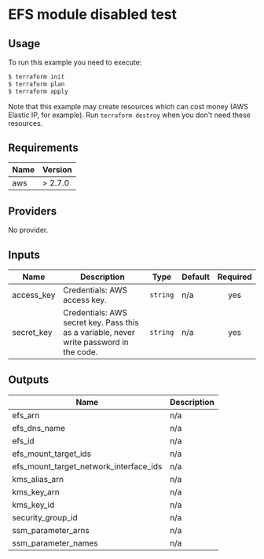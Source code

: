 # EFS module disabled test

## Usage

To run this example you need to execute:

```bash
$ terraform init
$ terraform plan
$ terraform apply
```

Note that this example may create resources which can cost money (AWS Elastic IP, for example). Run `terraform destroy` when you don't need these resources.

<!-- BEGINNING OF PRE-COMMIT-TERRAFORM DOCS HOOK -->
## Requirements

| Name | Version |
|------|---------|
| aws | > 2.7.0 |

## Providers

No provider.

## Inputs

| Name | Description | Type | Default | Required |
|------|-------------|------|---------|:--------:|
| access\_key | Credentials: AWS access key. | `string` | n/a | yes |
| secret\_key | Credentials: AWS secret key. Pass this as a variable, never write password in the code. | `string` | n/a | yes |

## Outputs

| Name | Description |
|------|-------------|
| efs\_arn | n/a |
| efs\_dns\_name | n/a |
| efs\_id | n/a |
| efs\_mount\_target\_ids | n/a |
| efs\_mount\_target\_network\_interface\_ids | n/a |
| kms\_alias\_arn | n/a |
| kms\_key\_arn | n/a |
| kms\_key\_id | n/a |
| security\_group\_id | n/a |
| ssm\_parameter\_arns | n/a |
| ssm\_parameter\_names | n/a |

<!-- END OF PRE-COMMIT-TERRAFORM DOCS HOOK -->
